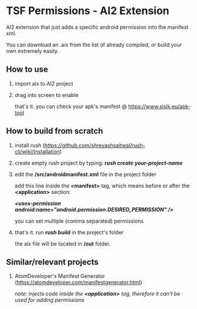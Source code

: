# TSF Permissions - AI2 Extension

AI2 extension that just adds a specific android permission into the manifest xml.

You can download an .aix from the list of already compiled, or build your own extremely easily.

## How to use

1. import aix to AI2 project
2. drag into screen to enable

    that's it. you can check your apk's manifest @ https://www.sisik.eu/apk-tool

## How to build from scratch

1. install rush (https://github.com/shreyashsaitwal/rush-cli/wiki/Installation)

2. create empty rush project by typing: ***rush create your-project-name***

3. edit the **/src/androidmanifest.xml** file in the project folder

      add this line inside the **\<manifest>** tag, which means before or after the **\<application>** section:

    ***\<uses-permission android:name="android.permission.DESIRED_PERMISSION" />***
      
      you can set multiple (comma separated) permissions
    
4. that's it. run ***rush build*** in the project's folder
    
      the aix file will be located in **/out** folder.

## Similar/relevant projects

1. AtomDeveloper's Manifest Generator (https://atomdeveloper.com/manifestgenerator.html)
    
      *note: injects code inside the **\<application>** tag, therefore it can't be used for adding permissions*
